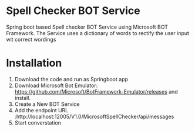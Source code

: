 # Spell Checker BOT Service
Spring boot based Spell checker BOT Service using Microsoft BOT Framework.
The Service uses a dictionary of words to rectify the user input wit correct wordings 


# Installation
   1. Download the code and run as Springboot app
   2. Download Microsoft Bot Emulator: https://github.com/Microsoft/BotFramework-Emulator/releases and install.
   3. Create a New BOT Service
   4. Add the endpoint URL :http://localhost:12005/V1.0/MicrosoftSpellChecker/api/messages
   5. Start converstation
